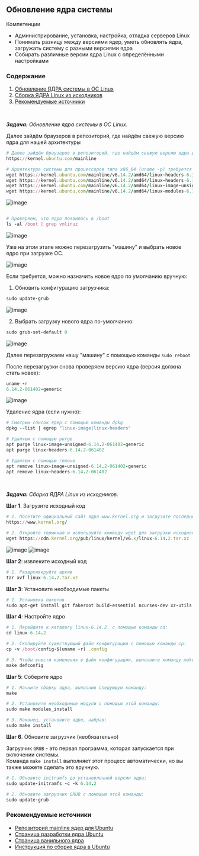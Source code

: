 ## Обновление ядра системы


Компетенции

- Администрирование, установка, настройка, отладка серверов Linux
- Понимать разницу между версиями ядер, уметь обновлять ядра, загружать систему с разными версиями ядра
- Собирать различные версии ядра Linux c определёнными настройками


### <a name='toc'>Содержание</a>
1. [Обновление ЯДРА системы в ОС Linux](#1)
2. [Сборка ЯДРА Linux из исходников](#2)
3. [Рекомендуемые источники](#recommended_sources)


<br>

_**Задача:** <a name='1'>Обновление ядра системы в ОС Linux</a>._

Далее зайдём браузеров в репозиторий, где найдём свежую версию ядра для нашей архитектуры 

```ruby
# Далее зайдём браузеров в репозиторий, где найдём свежую версию ядра для нашей архитектуры
https://kernel.ubuntu.com/mainline

# Архитектура системы для процессоров типа x86_64 (uname -p) требуется amd64. Находим актуальную ссылку и качаем пакеты на виртуальную машину
wget https://kernel.ubuntu.com/mainline/v6.14.2/amd64/linux-headers-6.14.2-061402-generic_6.14.2-061402.202504101348_amd64.deb
wget https://kernel.ubuntu.com/mainline/v6.14.2/amd64/linux-headers-6.14.2-061402_6.14.2-061402.202504101348_all.deb
wget https://kernel.ubuntu.com/mainline/v6.14.2/amd64/linux-image-unsigned-6.14.2-061402-generic_6.14.2-061402.202504101348_amd64.deb
wget https://kernel.ubuntu.com/mainline/v6.14.2/amd64/linux-modules-6.14.2-061402-generic_6.14.2-061402.202504101348_amd64.deb
```

![image](https://github.com/user-attachments/assets/ec0fe0e3-2151-46f2-97da-cf4fa193531a)


```ruby

# Проверяем, что ядро появилось в /boot
ls -al /boot | grep vmlinuz
```

![image](https://github.com/user-attachments/assets/e9b7b548-cd42-4ddf-81b0-4e3aab062129)


Уже на этом этапе можно перезагрузить "машину" и выбрать новое ядро при загрузке ОС. 

![image](https://github.com/user-attachments/assets/7956d5b0-002f-49ae-9745-5af2240833d8)


Если требуется, можно назначить новое ядро по умолчанию вручную:

1) Обновить конфигурацию загрузчика:

```ruby
sudo update-grub
```

![image](https://github.com/user-attachments/assets/580d6694-a2d9-4bb0-bb07-c19519359d2a)


2) Выбрать загрузку нового ядра по-умолчанию:

```ruby
sudo grub-set-default 0
```

![image](https://github.com/user-attachments/assets/142cc5be-c0ce-4289-8704-140c413b69a6)


Далее перезагружаем нашу "машину" с помощью команды `sudo reboot`

После перезагрузки снова проверяем версию ядра (версия должна стать новее):

```ruby
uname -r 
6.14.2-061402-generic
```

![image](https://github.com/user-attachments/assets/135c4bb2-e16c-4679-9b6b-10fa159d38af)


Удаление ядра (если нужно):

```ruby
# Смотрим список ядер с помощью команды dpkg
dpkg --list | egrep "linux-image|linux-headers"

# Удаляем с помощью purge
apt purge linux-image-unsigned-6.14.2-061402-generic
apt purge linux-headers-6.14.2-061402

# Удаляем с помощью remove
apt remove linux-image-unsigned-6.14.2-061402-generic
apt remove linux-headers-6.14.2-061402
```


<br>

_**Задача:** <a name='2'>Сборка ЯДРА Linux из исходников</a>._

**Шаг 1**. Загрузите исходный код 

```ruby
# 1. Посетите официальный сайт ядра www.kernel.org и загрузите последнюю версию.  
https://www.kernel.org/  

# 2. Откройте терминал и используйте команду wget для загрузки исходного кода ядра Linux:  
wget https://cdn.kernel.org/pub/linux/kernel/v6.x/linux-6.14.2.tar.xz
```

![image](https://github.com/user-attachments/assets/83f54f8b-4fdc-4e0b-a8d9-d744e3104179)
![image](https://github.com/user-attachments/assets/84d7b00b-b090-4c22-b24c-765571d0d0be)


**Шаг 2**: извлеките исходный код

```ruby
# 1. Разархивируйте архив  
tar xvf linux-6.14.2.tar.xz
```

**Шаг 3**: Установите необходимые пакеты

```ruby
# 1. Установка пакетов  
sudo apt-get install git fakeroot build-essential ncurses-dev xz-utils libssl-dev bc flex libelf-dev bison
```

**Шаг 4**: Настройте ядро

```ruby
# 1. Перейдите к каталогу linux-6.14.2. с помощью команды cd:  
cd linux-6.14.2

# 2. Скопируйте существующий файл конфигурации с помощью команды cp:  
cp -v /boot/config-$(uname -r) .config  

# 3. Чтобы внести изменения в файл конфигурации, выполните команду make:  
make defconfig
```

**Шаг 5**: Соберите ядро

```ruby
# 1. Начните сборку ядра, выполнив следующую команду:  
make  

# 2. Установите необходимые модули с помощью этой команды:  
sudo make modules_install  

# 3. Наконец, установите ядро, набрав:  
sudo make install
```

**Шаг 6**. Обновите загрузчик (необязательно)

Загрузчик `GRUB` - это первая программа, которая запускается при включении системы.  
Команда `make install` выполняет этот процесс автоматически, но вы также можете сделать это вручную.  

```ruby
# 1. Обновите initramfs до установленной версии ядра:  
sudo update-initramfs -c -k 6.14.2  

# 2. Обновите загрузчик GRUB с помощью этой команды:  
sudo update-grub
```


### <a name='recommended_sources'>Рекомендуемые источники</a>

- [Репозиторий mainline ядер для Ubuntu](https://kernel.ubuntu.com/mainline/)
- [Страница разработки ядра Ubuntu](https://kernel.ubuntu.com/) 
- [Страница ванильного ядра](https://kernel.org/)
- [Инструкция по сборке ядра в Ubuntu](https://wiki.ubuntu.com/Kernel/BuildYourOwnKernel)
